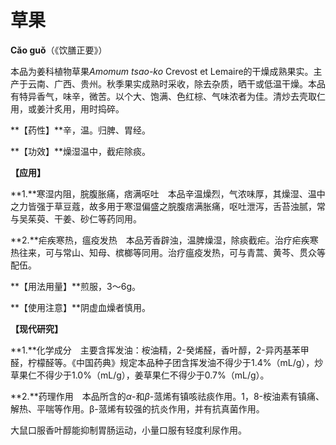 # 草果

**Cǎo guǒ**（《饮膳正要》）

本品为姜科植物草果*Amomum tsao-ko* Crevost et Lemaire的干燥成熟果实。主产于云南、广西、贵州。秋季果实成熟时采收，除去杂质，晒干或低温干燥。本品有特异香气，味辛，微苦。以个大、饱满、色红棕、气味浓者为佳。清炒去壳取仁用，或姜汁炙用，用时捣碎。

**【药性】**辛，温。归脾、胃经。

**【功效】**燥湿温中，截疟除痰。

**【应用】**

**1.**寒湿内阻，脘腹胀痛，痞满呕吐　本品辛温燥烈，气浓味厚，其燥湿、温中之力皆强于草豆蔻，故多用于寒湿偏盛之脘腹痞满胀痛，呕吐泄泻，舌苔浊腻，常与吴茱萸、干姜、砂仁等药同用。

**2.**疟疾寒热，瘟疫发热　本品芳香辟浊，温脾燥湿，除痰截疟。治疗疟疾寒热往来，可与常山、知母、槟榔等同用。治疗瘟疫发热，可与青蒿、黄芩、贯众等配伍。

**【用法用量】**煎服，3～6g。

**【使用注意】**阴虚血燥者慎用。

**【现代研究】**

**1.**化学成分　主要含挥发油：桉油精，2-癸烯醛，香叶醇，2-异丙基苯甲醛，柠檬醛等。《中国药典》规定本品种子团含挥发油不得少于1.4%（mL/g），炒草果仁不得少于1.0%（mL/g），姜草果仁不得少于0.7%（mL/g）。

**2.**药理作用　本品所含的*α*-和*β*-蒎烯有镇咳祛痰作用。1，8-桉油素有镇痛、解热、平喘等作用。β-蒎烯有较强的抗炎作用，并有抗真菌作用。

大鼠口服香叶醇能抑制胃肠运动，小量口服有轻度利尿作用。